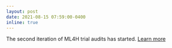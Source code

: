 ```yaml
---
layout: post
date: 2021-08-15 07:59:00-0400
inline: true
---
```


The second iteration of ML4H trial audits has started. [Learn more](https://docs.google.com/document/d/1YPMy2oFc8vr5mGlQ_zVft2Mm31fiRdgHr25kEc2g37Y/edit)

